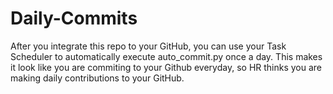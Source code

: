 # Daily-Commits

After you integrate this repo to your GitHub, you can use your Task Scheduler to automatically execute auto_commit.py once a day. This makes it look like you are commiting to your Github everyday, so HR thinks you are making daily contributions to your GitHub.
